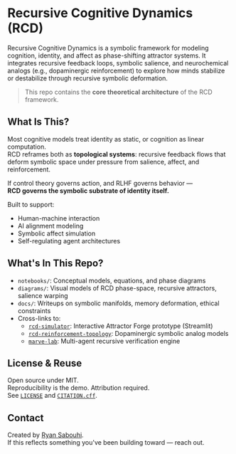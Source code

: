 # Recursive Cognitive Dynamics (RCD)

Recursive Cognitive Dynamics is a symbolic framework for modeling cognition, identity, and affect as phase-shifting attractor systems. It integrates recursive feedback loops, symbolic salience, and neurochemical analogs (e.g., dopaminergic reinforcement) to explore how minds stabilize or destabilize through recursive symbolic deformation.

> This repo contains the **core theoretical architecture** of the RCD framework.

## What Is This?

Most cognitive models treat identity as static, or cognition as linear computation.  
RCD reframes both as **topological systems**: recursive feedback flows that deform symbolic space under pressure from salience, affect, and reinforcement.

If control theory governs action, and RLHF governs behavior —  
**RCD governs the symbolic substrate of identity itself.**

Built to support:
- Human-machine interaction
- AI alignment modeling
- Symbolic affect simulation
- Self-regulating agent architectures

## What's In This Repo?

- `notebooks/`: Conceptual models, equations, and phase diagrams
- `diagrams/`: Visual models of RCD phase-space, recursive attractors, salience warping
- `docs/`: Writeups on symbolic manifolds, memory deformation, ethical constraints
- Cross-links to:
  - [`rcd-simulator`](https://github.com/rjsabouhi/rcd-simulator): Interactive Attractor Forge prototype (Streamlit)
  - [`rcd-reinforcement-topology`](https://github.com/rjsabouhi/rcd-reinforcement-topology): Dopaminergic symbolic analog models
  - [`marve-lab`](https://github.com/rjsabouhi/marve-lab): Multi-agent recursive verification engine

## License & Reuse

Open source under MIT.  
Reproducibility is the demo. Attribution required.  
See [`LICENSE`](./LICENSE) and [`CITATION.cff`](./CITATION.cff).

## Contact

Created by [Ryan Sabouhi](https://github.com/rjsabouhi).  
If this reflects something you've been building toward — reach out.
